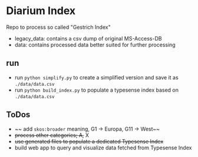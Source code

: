 # Diarium Index

Repo to process so called "Gestrich Index"

* legacy_data: contains a csv dump of original MS-Access-DB
* data: contains processed data better suited for further processing


## run

* run `python simplify.py` to create a simplified version and save it as `./data/data.csv`
* run `python build_index.py` to populate a typesense index based on `./data/data.csv`

## ToDos

* ~~ add `skos:broader` meaning, G1 -> Europa, G11 -> West~~
* ~~process other categories; A,~~ X
* ~~use generated files to populate a dedicated Typesense Index~~
* build web app to query and visualize data fetched from Typesense Index